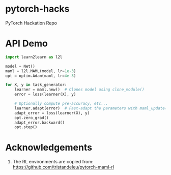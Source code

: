 # pytorch-hacks

PyTorch Hackation Repo

# API Demo

~~~python
import learn2learn as l2l

model = Net()
maml = l2l.MAML(model, lr=1e-3)
opt = optim.Adam(maml, lr=4e-3)

for X, y in task_generator:
    learner = maml.new()  # Clones model using clone_module()
    error = loss(learner(X), y)

    # Optionally compute pre-accuracy, etc...
    learner.adapt(error)  # Fast-adapt the parameters with maml_update() and backward(True)
    adapt_error = loss(learner(X), y)
    opt.zero_grad()
    adapt_error.backward()
    opt.step()
~~~

# Acknowledgements

1. The RL environments are copied from: https://github.com/tristandeleu/pytorch-maml-rl

